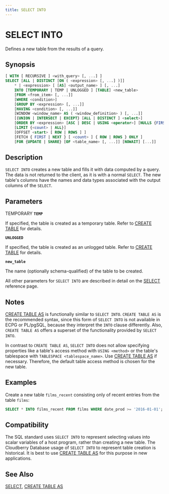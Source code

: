 ```yaml
---
title: SELECT INTO
---
```


# SELECT INTO

Defines a new table from the results of a query.

## Synopsis

```sql
[ WITH [ RECURSIVE ] <with_query> [, ...] ]
SELECT [ALL | DISTINCT [ON ( <expression> [, ...] )]]
    * | <expression> [ [AS] <output_name> ] [, ...]
    INTO [TEMPORARY | TEMP | UNLOGGED ] [TABLE] <new_table>
    [FROM <from_item> [, ...]]
    [WHERE <condition>]
    [GROUP BY <expression> [, ...]]
    [HAVING <condition> [, ...]]
    [WINDOW <window_name> AS ( <window_definition> ) [, ...]]
    [{UNION | INTERSECT | EXCEPT} [ALL | DISTINCT ] <select>]
    [ORDER BY <expression> [ASC | DESC | USING <operator>] [NULLS {FIRST | LAST}] [, ...]]
    [LIMIT {<count> | ALL}]
    [OFFSET <start> [ ROW | ROWS ] ]
    [FETCH { FIRST | NEXT } [ <count> ] { ROW | ROWS } ONLY ]
    [FOR {UPDATE | SHARE} [OF <table_name> [, ...]] [NOWAIT] [...]]
```

## Description

`SELECT INTO` creates a new table and fills it with data computed by a query. The data is not returned to the client, as it is with a normal `SELECT`. The new table's columns have the names and data types associated with the output columns of the `SELECT`.

## Parameters

TEMPORARY
**`TEMP`**

If specified, the table is created as a temporary table. Refer to [CREATE TABLE](/docs/sql-stmts/sql-stmt-create-table.md) for details.

**`UNLOGGED`**

If specified, the table is created as an unlogged table. Refer to [CREATE TABLE](/docs/sql-stmts/sql-stmt-create-table.md) for details.

**`new_table`**

The name (optionally schema-qualified) of the table to be created.

All other parameters for `SELECT INTO` are described in detail on the [SELECT](/docs/sql-stmts/sql-stmt-select.md) reference page.


## Notes

[CREATE TABLE AS](/docs/sql-stmts/sql-stmt-create-table-as.md) is functionally similar to `SELECT INTO`. `CREATE TABLE AS` is the recommended syntax, since this form of `SELECT INTO` is not available in ECPG or PL/pgSQL, because they interpret the `INTO` clause differently. Also, `CREATE TABLE AS` offers a superset of the functionality provided by `SELECT INTO`.

In contrast to `CREATE TABLE AS`, `SELECT INTO` does not allow specifying properties like a table's access method with `USING <method>` or the table's tablespace with `TABLESPACE <tablespace_name>`. Use [CREATE TABLE AS](/docs/sql-stmts/sql-stmt-create-table-as.md) if necessary. Therefore, the default table access method is chosen for the new table.

## Examples

Create a new table `films_recent` consisting only of recent entries from the table `films`:

```sql
SELECT * INTO films_recent FROM films WHERE date_prod >= '2016-01-01';
```

## Compatibility

The SQL standard uses `SELECT INTO` to represent selecting values into scalar variables of a host program, rather than creating a new table. The Cloudberry Database usage of `SELECT INTO` to represent table creation is historical. It is best to use [CREATE TABLE AS](/docs/sql-stmts/sql-stmt-create-table-as.md) for this purpose in new applications.

## See Also

[SELECT](/docs/sql-stmts/sql-stmt-select.md), [CREATE TABLE AS](/docs/sql-stmts/sql-stmt-create-table-as.md)
